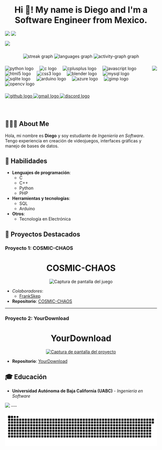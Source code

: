 
### <h1 align="center">Hi 👋! My name is Diego and I'm a Software Engineer from Mexico.</h1>

![](https://i.ibb.co/Wkycj1K/fondo.jpg)
  <img src="https://capsule-render.vercel.app/api?type=waving&color=0:313131,100:797979&height=120&section=footer" height="200"/>

  <img src="https://capsule-render.vercel.app/api?type=waving&color=0:3C10B1,100:B11013&height=150&section=header&text=Welcome%20to%20my%20GitHub!&fontSize=40&fontAlign=50&fontColor=ffffff" height="300" />

###

<div align="center">
  <img src="https://streak-stats.demolab.com?user=Dekstro999&locale=es&mode=daily&theme=dracula&hide_border=false&border_radius=5" height="150" alt="streak graph"  />
  <img src="https://github-readme-stats.vercel.app/api/top-langs?username=Dekstro999&locale=en&hide_title=false&layout=compact&card_width=320&langs_count=5&theme=dracula&hide_border=false" height="150" alt="languages graph"  />
  <img src="https://github-readme-activity-graph.vercel.app/graph?username=Dekstro999&theme=redical" height="150" alt="activity-graph graph"  />
</div>


###

<img align="right" height="150" src="https://i.ibb.co/xjm4Kr8/Heimer.webp"/>

###



<div align="left">
  <img src="https://cdn.jsdelivr.net/gh/devicons/devicon/icons/python/python-original.svg" height="30" alt="python logo"  />
  <img width="12" />
  <img src="https://cdn.jsdelivr.net/gh/devicons/devicon/icons/c/c-original.svg" height="30" alt="c logo"  />
  <img width="12" />
  <img src="https://cdn.jsdelivr.net/gh/devicons/devicon/icons/cplusplus/cplusplus-original.svg" height="30" alt="cplusplus logo"  />
  <img width="12" />
  <img src="https://cdn.jsdelivr.net/gh/devicons/devicon/icons/javascript/javascript-original.svg" height="30" alt="javascript logo"  />
  <img width="12" />
  <img src="https://cdn.jsdelivr.net/gh/devicons/devicon/icons/html5/html5-original.svg" height="30" alt="html5 logo"  />
  <img width="12" />
  <img src="https://cdn.jsdelivr.net/gh/devicons/devicon/icons/css3/css3-original.svg" height="30" alt="css3 logo"  />
  <img width="12" />
  <img src="https://cdn.jsdelivr.net/gh/devicons/devicon/icons/blender/blender-original.svg" height="30" alt="blender logo"  />
  <img width="12" />
  <img src="https://cdn.jsdelivr.net/gh/devicons/devicon/icons/mysql/mysql-original.svg" height="30" alt="mysql logo"  />
  <img width="12" />
  <img src="https://cdn.jsdelivr.net/gh/devicons/devicon/icons/sqlite/sqlite-original.svg" height="30" alt="sqlite logo"  />
  <img width="12" />
  <img src="https://cdn.jsdelivr.net/gh/devicons/devicon/icons/arduino/arduino-original.svg" height="30" alt="arduino logo"  />
  <img width="12" />
  <img src="https://cdn.jsdelivr.net/gh/devicons/devicon/icons/azure/azure-original.svg" height="30" alt="azure logo"  />
  <img width="12" />
  <img src="https://cdn.jsdelivr.net/gh/devicons/devicon/icons/gimp/gimp-original.svg" height="30" alt="gimp logo"  />
  <img width="12" />
  <img src="https://cdn.jsdelivr.net/gh/devicons/devicon/icons/opencv/opencv-original.svg" height="30" alt="opencv logo"  />
</div>

###

<div align="left">
  <a href="https://github.com/Dekstro999" target="_blank">
    <img src="https://img.shields.io/static/v1?message=GitHub&logo=github&label=&color=181717&logoColor=white&labelColor=&style=for-the-badge" height="35" alt="github logo"  />
  </a>
  <!-- <a href="https://www.linkedin.com/in/tu-usuario" target="_blank">
    <img src="https://img.shields.io/static/v1?message=LinkedIn&logo=linkedin&label=&color=0077B5&logoColor=white&labelColor=&style=for-the-badge" height="35" alt="linkedin logo"  />
  </a> -->
  <a href="mailto:diego.galindo14@uabc.edu.mx" target="_blank">
    <img src="https://img.shields.io/static/v1?message=Gmail&logo=gmail&label=&color=D14836&logoColor=white&labelColor=&style=for-the-badge" height="35" alt="gmail logo"  />
  </a>
  <a href="https://discord.gg/BjYKKX8P" target="_blank">
    <img src="https://img.shields.io/static/v1?message=Discord&logo=discord&label=&color=7289DA&logoColor=white&labelColor=&style=for-the-badge" height="35" alt="discord logo"  />
  </a>
</div>


###

<br clear="both">

## 🧑🏻‍💻 About Me

Hola, mi nombre es **Diego** y soy estudiante de *Ingeniería en Software*. Tengo experiencia en creación de videojuegos, interfaces gráficas y manejo de bases de datos.

## 🔧 Habilidades

- **Lenguajes de programación**: 
  - C
  - C++
  - Python
  - PHP
- **Herramientas y tecnologías**:
  - SQL
  - Arduino
- **Otros**:
  - Tecnología en Electrónica

## 🚀 Proyectos Destacados

### Proyecto 1: COSMIC-CHAOS

<div align="center">
  <h1>COSMIC-CHAOS</h1>
  <img src="https://i.ibb.co/9W1YGtq/interfaz.png" alt="Captura de pantalla del juego" />
</div>

- *Colaboradores*:
  - [FrankSkep](https://github.com/FrankSkep)
- **Repositorio**: [COSMIC-CHAOS](https://github.com/Dekstro999/COSMIC-CHAOS)

---

### Proyecto 2: YourDownload

<div align="center">
  <h1>YourDownload</h1>
  <a href="https://github.com/Dekstro999/ytDown" target="_blank">
  <img src="https://i.ibb.co/vs3s75M/Your-Download.jpg" alt="Captura de pantalla del proyecto" />
  </a>
</div>

- **Repositorio**: [YourDownload](https://github.com/Dekstro999/ytDown)

## 🎓 Educación

- **Universidad Autónoma de Baja California (UABC)** - *Ingeniería en Software*

<img src="https://capsule-render.vercel.app/api?type=waving&color=0:313131,100:797979&height=120&section=footer" height="200"/>
---


<br clear="both">

![Snake animation](https://github.com/Dekstro999/Dekstro999/blob/output/snake.svg)
